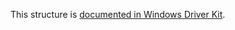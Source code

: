 This structure is [documented in Windows Driver Kit](https://learn.microsoft.com/en-us/windows-hardware/drivers/ddi/ntifs/ns-ntifs-_file_reparse_point_information).
